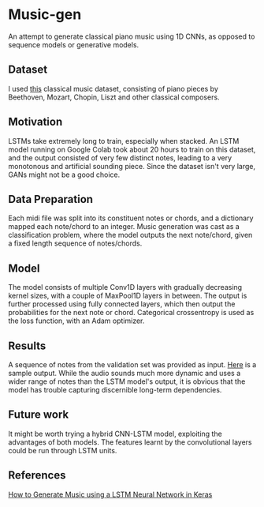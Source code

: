 # Music-gen
An attempt to generate classical piano music using 1D CNNs, as opposed to sequence models or generative models.

## Dataset 
I used [this](https://www.kaggle.com/soumikrakshit/classical-music-midi) classical music dataset, consisting of piano pieces by Beethoven, Mozart, Chopin, Liszt and other classical composers.

## Motivation
LSTMs take extremely long to train, especially when stacked. An LSTM model running on Google Colab took about 20 hours to train on this dataset, and the output consisted of very few distinct notes, leading to a very monotonous and artificial sounding piece. Since the dataset isn't very large, GANs might not be a good choice.

## Data Preparation
Each midi file was split into its constituent notes or chords, and a dictionary mapped each note/chord to an integer. Music generation was cast as a classification problem, where the model outputs the next note/chord, given a fixed length sequence of notes/chords. 

## Model 
The model consists of multiple Conv1D layers with gradually decreasing kernel sizes, with a couple of MaxPool1D layers in between. The output is further processed using fully connected layers, which then output the probabilities for the next note or chord. Categorical crossentropy is used as the loss function, with an Adam optimizer.

## Results
A sequence of notes from the validation set was provided as input. [Here](https://gofile.io/d/JxLsdC) is a sample output. While the audio sounds much more dynamic and uses a wider range of notes than the LSTM model's output, it is obvious that the model has trouble capturing discernible long-term dependencies.

## Future work
It might be worth trying a hybrid CNN-LSTM model, exploiting the advantages of both models. The features learnt by the convolutional layers could be run through LSTM units.

## References
[How to Generate Music using a LSTM Neural Network in Keras](https://towardsdatascience.com/how-to-generate-music-using-a-lstm-neural-network-in-keras-68786834d4c5)
